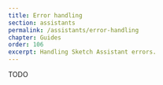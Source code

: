 ```yaml
---
title: Error handling
section: assistants
permalink: /assistants/error-handling
chapter: Guides
order: 106
excerpt: Handling Sketch Assistant errors.
---
```


TODO